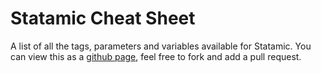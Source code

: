 Statamic Cheat Sheet
====================

A list of all the tags, parameters and variables available for Statamic. You can view this as a [github page](http://statamic.github.io/statamic-cheat-sheet), feel free to fork and add a pull request.
